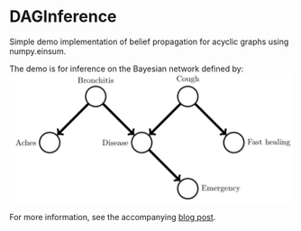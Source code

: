 # DAGInference
Simple demo implementation of belief propagation for acyclic graphs using numpy.einsum.

The demo is for inference on the Bayesian network defined by:
![Graphical model](bayesnet.png)

For more information, see the accompanying [blog post](http://aslanides.github.io/machine_learning/2016/02/28/marginalization-einstein/).
